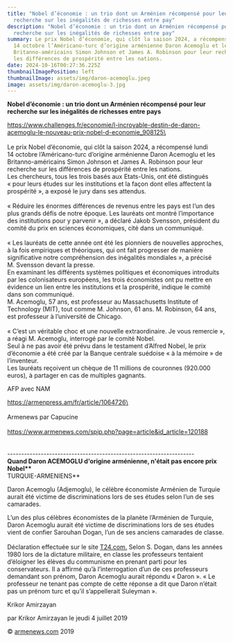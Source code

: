 ```yaml
---
title: "Nobel d’économie : un trio dont un Arménien récompensé pour leur
  recherche sur les inégalités de richesses entre pay"
description: "Nobel d’économie : un trio dont un Arménien récompensé pour leur
  recherche sur les inégalités de richesses entre pay"
summary: Le prix Nobel d’économie, qui clôt la saison 2024, a récompensé lundi
  14 octobre l’Américano-turc d’origine arménienne Daron Acemoglu et les
  Britanno-américains Simon Johnson et James A. Robinson pour leur recherche sur
  les différences de prospérité entre les nations.
date: 2024-10-16T00:27:36.225Z
thumbnailImagePosition: left
thumbnailImage: assets/img/daron-acemoglu.jpeg
image: assets/img/daron-acemoglu-3.jpg
---
```

**Nobel d’économie : un trio dont un Arménien récompensé pour leur recherche sur les inégalités de richesses entre pays**

https://www.challenges.fr/economie/l-incroyable-destin-de-daron-acemoglu-le-nouveau-prix-nobel-d-economie_908125\
\
\
Le prix Nobel d’économie, qui clôt la saison 2024, a récompensé lundi 14 octobre l’Américano-turc d’origine arménienne Daron Acemoglu et les Britanno-américains Simon Johnson et James A. Robinson pour leur recherche sur les différences de prospérité entre les nations.\
Les chercheurs, tous les trois basés aux Etats-Unis, ont été distingués « pour leurs études sur les institutions et la façon dont elles affectent la prospérité », a exposé le jury dans ses attendus.\
\
« Réduire les énormes différences de revenus entre les pays est l’un des plus grands défis de notre époque. Les lauréats ont montré l’importance des institutions pour y parvenir », a déclaré Jakob Svensson, président du comité du prix en sciences économiques, cité dans un communiqué.\
\
« Les lauréats de cette année ont été les pionniers de nouvelles approches, à la fois empiriques et théoriques, qui ont fait progresser de manière significative notre compréhension des inégalités mondiales », a précisé M. Svensson devant la presse.\
En examinant les différents systèmes politiques et économiques introduits par les colonisateurs européens, les trois économistes ont pu mettre en évidence un lien entre les institutions et la prospérité, indique le comité dans son communiqué.\
M. Acemoglu, 57 ans, est professeur au Massachusetts Institute of Technology (MIT), tout comme M. Johnson, 61 ans. M. Robinson, 64 ans, est professeur à l’université de Chicago.\
\
« C’est un véritable choc et une nouvelle extraordinaire. Je vous remercie », a réagi M. Acemoglu, interrogé par le comité Nobel.\
Seul à ne pas avoir été prévu dans le testament d’Alfred Nobel, le prix d’économie a été créé par la Banque centrale suédoise « à la mémoire » de l’inventeur.\
Les lauréats reçoivent un chèque de 11 millions de couronnes (920.000 euros), à partager en cas de multiples gagnants.

AFP avec NAM

https://armenpress.am/fr/article/1064726\
\
\
Armenews par Capucine\
\
<https://www.armenews.com/spip.php?page=article&id_article=120188>\
\
\
-------------------------------------------------------------------\
**Quand Daron ACEMOGLU d'origine arménienne, n'était pas encore prix Nobel\*\***\
TURQUIE-ARMENIENS\*\*

Daron Acemoglu (Adjemoglu), le célèbre économiste Arménien de Turquie aurait été victime de discriminations lors de ses études selon l’un de ses camarades.

L’un des plus célèbres économistes de la planète l’Arménien de Turquie, Daron Acemoglu aurait été victime de discriminations lors de ses études vient de confier Sarouhan Dogan, l’un de ses anciens camarades de classe.\
\
Déclaration effectuée sur le site [T24.com.](http://t24.com/?fbclid=IwZXh0bgNhZW0CMTAAAR3E92GhkOnd_wOGuVYPepGx_n3KnBaxF4PdMOqBnVf6t5GDgTDpaIoMQUQ_aem_p6xaA3gdJ1BgXI_5jlPoAg) Selon S. Dogan, dans les années 1980 lors de la dictature militaire, en classe les professeurs tentaient d’éloigner les élèves du communisme en prenant parti pour les conservateurs. Il a affirmé qu’à l’interrogation d’un de ces professeurs demandant son prénom, Daron Acemoglu aurait répondu « Daron ». « Le professeur ne tenant pas compte de cette réponse a dit que Daron n’était pas un prénom turc et qu’il s’appellerait Suleyman ».

Krikor Amirzayan

par Krikor Amirzayan le jeudi 4 juillet 2019

© [armenews.com](https://l.facebook.com/l.php?u=http%3A%2F%2Farmenews.com%2F%3Ffbclid%3DIwZXh0bgNhZW0CMTAAAR3je9P8NVHKSbV1Ck0C_iJBO_xq8J8CiVdisSTGFoaT8Z4XeB5I6w2uD6M_aem_81-9WKbi0AxImq_rZP422w&h=AT1_JkaCDxN7UEFlJv6qNTCXNGiwsQBDjrIB0gMal301YcpYZe7C0F0QqJ-CHu9-2QKsY9KtkdFzsciKgkpL4D6OXvtb59VA0J9jHQ_XljFNKZ5JlxLsLItM7YAf8J_IE5Ck615aRjpIVc9H5A&__tn__=-UK-R&c[0]=AT0XHRRhjcUrJjt_HOby0V5VQr2JDK4NzgAegc1uScHP5J-yyiJtD0GvhxYP7Fd3ExeScQMDbGiVSwOwmjcbr7PQF8zQryqOgLtOnvgrg90HOGEj0RsIbrUHFf2bvSo7dDXodlZkmL4NxX1W4iySRXeQFdHZBPqimjCJz5X76pJsrUNJzdXI) 2019